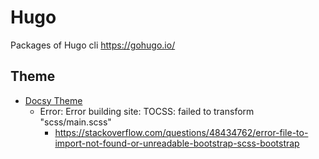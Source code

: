 # Hugo
Packages of Hugo cli https://gohugo.io/ 


## Theme
* [Docsy Theme](https://github.com/google/docsy)
    * Error: Error building site: TOCSS: failed to transform "scss/main.scss"
        * https://stackoverflow.com/questions/48434762/error-file-to-import-not-found-or-unreadable-bootstrap-scss-bootstrap